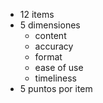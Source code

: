 - 12 items
- 5 dimensiones 
	- content
	- accuracy
	- format
	- ease of use
	- timeliness
- 5 puntos por item